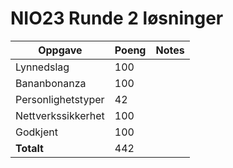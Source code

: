 # NIO23 Runde 2 løsninger

Oppgave | Poeng | Notes
------- | ----- | -----
Lynnedslag | 100
Bananbonanza | 100
Personlighetstyper | 42
Nettverkssikkerhet | 100
Godkjent | 100
**Totalt** | 442
